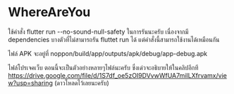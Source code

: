 # WhereAreYou

ใช้คำสั่ง flutter run --no-sound-null-safety ในการรันนะครับ เนื่องจากมี dependencies บางตัวที่ไม่สามารถรัน fluttet run ได้ แต่คำสั่งนี้สามารถใช้งานได้เหมือนกัน

ไฟล์ APK จะอยู่ที่ noppon/build/app/outputs/apk/debug/app-debug.apk 

ไฟล์โปรเจคเว็บ ตอนนี้จะเป็นตัวอย่างหลายๆไฟล์นะครับ ซึ่งเด่วจะอธิบายให้ในคลิปอีกที
https://drive.google.com/file/d/1S7df_oe5zOI9DVvwWfUA7miILXfrvamx/view?usp=sharing (ดาวโหลดไว้เลยนะครับ)
